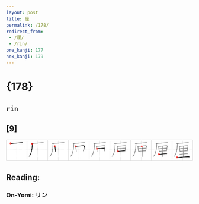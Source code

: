 ```yaml
---
layout: post
title: 厘
permalink: /178/
redirect_from:
 - /厘/
 - /rin/
pre_kanji: 177
nex_kanji: 179
---
```


# {178}

## `rin`

## [9]

<div class="stroke"><img src="../images/E58E98.png" /></div>

## Reading:

### On-Yomi: リン
